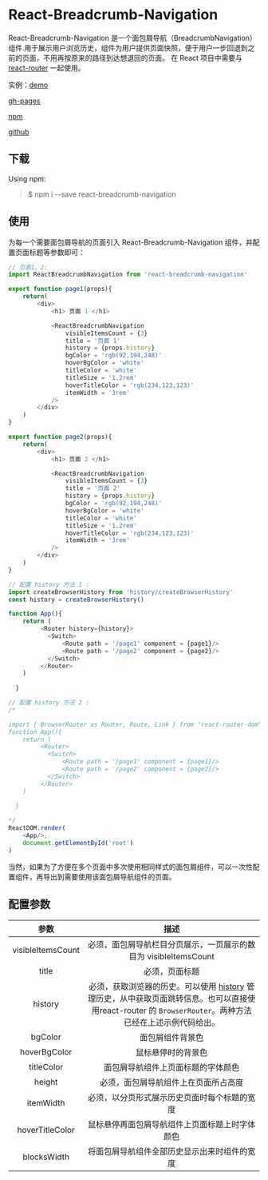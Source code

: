 # React-Breadcrumb-Navigation

React-Breadcrumb-Navigation 是一个面包屑导航（BreadcrumbNavigation）组件.用于展示用户浏览历史，组件为用户提供页面快照，便于用户一步回退到之前的页面，不用再按原来的路径到达想退回的页面。 在 React 项目中需要与 [react-router](https://www.npmjs.com/package/react-router) 一起使用。

实例：[demo](https://qumuchegi.github.io/)  

[gh-pages](https://qumuchegi.github.io/React-Breadcrumb-Navigation-/)


[npm](https://www.npmjs.com/package/react-breadcrumb-navigation)

[github](https://github.com/qumuchegi/React-Breadcrumb-Navigation-)

## 下载

Using npm:
> $ npm i --save react-breadcrumb-navigation 

## 使用

为每一个需要面包屑导航的页面引入 React-Breadcrumb-Navigation 组件，并配置页面标题等参数即可：

```js
// 页面1、2:
import ReactBreadcrumbNavigation from 'react-breadcrumb-navigation'

export function page1(props){
    return(
        <div>
            <h1> 页面 1 </h1>

            <ReactBreadcrumbNavigation 
                visibleItemsCount = {3}
                title = '页面 1' 
                history = {props.history} 
                bgColor = 'rgb(92,194,248)'
                hoverBgColor = 'white'
                titleColor = 'white'
                titleSize = '1.2rem'
                hoverTitleColor = 'rgb(234,123,123)'
                itemWidth = '3rem'
            />
        </div>
    )
}

export function page2(props){
    return(
        <div>
            <h1> 页面 2 </h1>

            <ReactBreadcrumbNavigation 
                visibleItemsCount = {3}
                title = '页面 2' 
                history = {props.history} 
                bgColor = 'rgb(92,194,248)'
                hoverBgColor = 'white'
                titleColor = 'white'
                titleSize = '1.2rem'
                hoverTitleColor = 'rgb(234,123,123)'
                itemWidth = '3rem'
            />
        </div>
    )
}


```

```js
// 配置 history 方法 1 :
import createBrowserHistory from 'history/createBrowserHistory'
const history = createBrowserHistory()

function App(){
    return (
         <Router history={history}>
           <Switch>
               <Route path = '/page1' component = {page1}/>
               <Route path = '/page2' component = {page2}/>
           </Switch>
         </Router>
    )
 
  }

// 配置 history 方法 2 :
/*

import { BrowserRouter as Router, Route, Link } from "react-router-dom";
function App(){
    return (
         <Router>
           <Switch>
               <Route path = '/page1' component = {page1}/>
               <Route path = '/page2' component = {page2}/>
           </Switch>
         </Router>
    )
 
  }

*/
ReactDOM.render(
    <App/>,
    document.getElementById('root')
)

```
当然，如果为了方便在多个页面中多次使用相同样式的面包屑组件，可以一次性配置组件，再导出到需要使用该面包屑导航组件的页面。

## 配置参数

参数 | 描述
:-: | :-:
visibleItemsCount | 必须，面包屑导航栏目分页展示，一页展示的数目为 visibleItemsCount
title | 必须，页面标题
history | 必须，获取浏览器的历史。可以使用 [history](https://www.npmjs.com/package/history) 管理历史，从中获取页面跳转信息。也可以直接使用react-router 的 `BrowserRouter`。两种方法已经在上述示例代码给出。
bgColor | 面包屑组件背景色
hoverBgColor | 鼠标悬停时的背景色
titleColor | 面包屑导航组件上页面标题的字体颜色
height | 必须，面包屑导航组件上在页面所占高度
itemWidth | 必须，以分页形式展示历史页面时每个标题的宽度
hoverTitleColor | 鼠标悬停再面包屑导航组件上页面标题上时字体颜色
blocksWidth | 将面包屑导航组件全部历史显示出来时组件的宽度

